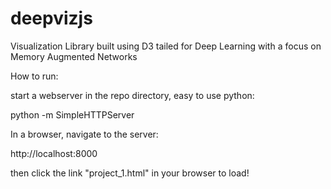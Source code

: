 # deepvizjs
Visualization Library built using D3 tailed for Deep Learning with a focus on Memory Augmented Networks

How to run:

start a webserver in the repo directory, easy to use python:

python -m SimpleHTTPServer

In a browser, navigate to the server:

http://localhost:8000

then click the link "project_1.html" in your browser to load!
